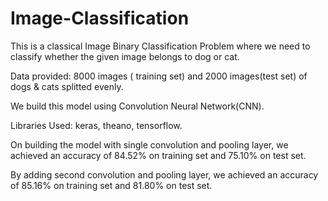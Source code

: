 # Image-Classification
This is a classical Image Binary Classification Problem where we need to classify whether the given image belongs to dog or cat. 

Data provided: 8000 images ( training set) and 2000 images(test set) of dogs & cats splitted evenly. 

We build this model using Convolution Neural Network(CNN).

Libraries Used: keras, theano, tensorflow.

On building the model with single convolution and pooling layer, we achieved an accuracy of 84.52% on training set and 75.10% on test set.

By adding second convolution and pooling layer, we achieved an accuracy of 85.16% on training set and 81.80% on test set.
